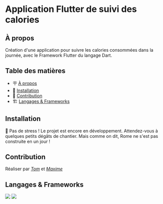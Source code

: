# Application Flutter de suivi des calories

## À propos

Création d'une application pour suivre les calories consommées dans la journée, avec le Framework Flutter du langage Dart.


## Table des matières

- 🪧 [À propos](#à-propos)
- 🚀 [Installation](#installation)
- 🤝 [Contribution](#contribution)
- 🏗️ [Langages & Frameworks](#langages--frameworks)


## Installation

🚧 Pas de stress ! Le projet est encore en développement. Attendez-vous à quelques petits dégâts de chantier. Mais comme on dit, Rome ne s'est pas construite en un jour !


## Contribution

Réaliser par [*Tom*](https://github.com/TomCartier) et [*Maxime*](https://github.com/MaximeLemesle)


## Langages & Frameworks

<img src="https://img.shields.io/badge/Framework-Flutter-blue?style=flat&logo=flutter&logoColor=white" />
<img src="https://img.shields.io/badge/Code-Dart-336791?style=flat&logo=dart&logoColor=white" />

